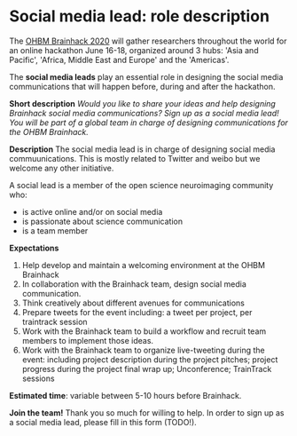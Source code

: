 # Social media lead: role description

The [OHBM Brainhack 2020](https://ohbm.github.io/hackathon2020/) will gather researchers throughout the world for an online hackathon June 16-18, organized around 3 hubs: 'Asia and Pacific', 'Africa, Middle East and Europe' and the 'Americas'.

The **social media leads** play an essential role in designing the social media communications that will happen before, during and after the hackathon. 

**Short description**
*Would you like to share your ideas and help designing Brainhack social media communications? Sign up as a social media lead! You will be part of a global team in charge of designing communications for the OHBM Brainhack.*


**Description**
The social media lead is in charge of designing social media commuunications. This is mostly related to Twitter and weibo but we welcome any other initiative.

A social lead is a member of the open science neuroimaging community who:
 - is active online and/or on social media
 - is passionate about science communication
 - is a team member


**Expectations**
1. Help develop and maintain a welcoming environment at the OHBM Brainhack
2. In collaboration with the Brainhack team, design social media communication. 
3. Think creatively about different avenues for communications
4. Prepare tweets for the event including: 
a tweet per project, per traintrack session
6. Work with the Brainhack team to build a workflow and recruit team members to implement those ideas.
7. Work with the Brainhack team to organize live-tweeting during the event: including project description during the project pitches; project progress during the project final wrap up; Unconference; TrainTrack sessions

**Estimated time**: variable between 5-10 hours before Brainhack.

**Join the team!** Thank you so much for willing to help. In order to sign up as a social media lead, please fill in this form (TODO!). 
